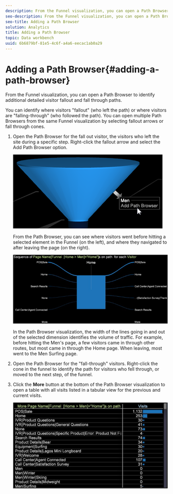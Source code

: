 ```yaml
---
description: From the Funnel visualization, you can open a Path Browser to identify additional detailed visitor fallout and fall through paths.
seo-description: From the Funnel visualization, you can open a Path Browser to identify additional detailed visitor fallout and fall through paths.
seo-title: Adding a Path Browser
solution: Analytics
title: Adding a Path Browser
topic: Data workbench
uuid: 6b6879bf-81e5-4c6f-a4a6-eecac1ab0a29
---
```


# Adding a Path Browser{#adding-a-path-browser}

From the Funnel visualization, you can open a Path Browser to identify additional detailed visitor fallout and fall through paths.

<!-- <a id="section_874AAAA89CB440EA9EABC514E987B613"></a> -->

You can identify where visitors "fallout" (who left the path) or where visitors are "falling-through" (who followed the path). You can open multiple Path Browsers from the same Funnel visualization by selecting fallout arrows or fall through cones.

1. Open the Path Browser for the fall out visitor, the visitors who left the site during a specific step. Right-click the fallout arrow and select the Add Path Browser option.

   ![](assets/funnel_path_browser_1.png)

   From the Path Browser, you can see where visitors went before hitting a selected element in the Funnel (on the left), and where they navigated to after leaving the page (on the right).

   ![](assets/funnel_path_browser_2.png)

   In the Path Browser visualization, the width of the lines going in and out of the selected dimension identifies the volume of traffic. For example, before hitting the Men's page, a few visitors came in through other routes, but most came in through the Home page. When leaving, most went to the Men Surfing page. 

1. Open the Path Browser for the "fall-through" visitors. Right-click the cone in the funnel to identify the path for visitors who fell through, or moved to the next step, of the funnel. 
1. Click the **More** button at the bottom of the Path Browser visualization to open a table with all visits listed in a tabular view for the previous and current visits.

   ![](assets/path_browser_more.png)


